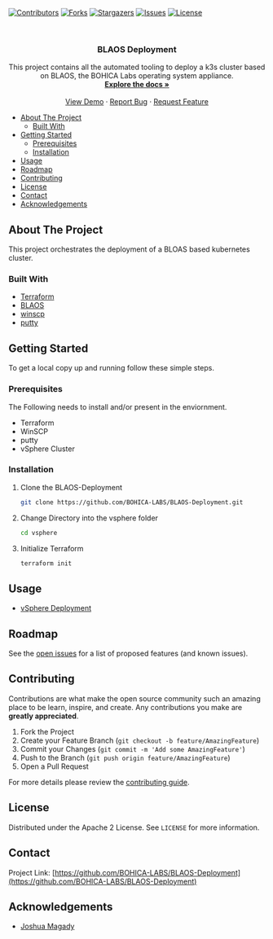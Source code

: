 <!--
*** Thanks for checking out the Best-README-Template. If you have a suggestion
*** that would make this better, please fork the BLAOS-Deployment and create a pull request
*** or simply open an issue with the tag "enhancement".
*** Thanks again! Now go create something AMAZING! :D
***
***
***
*** To avoid retyping too much info. Do a search and replace for the following:
*** BOHICA-LABS, BLAOS-Deployment, twitter_handle, email, BLAOS Deployment , This project contains all the automated tooling to deployment a k3s cluster based on BLAOS, the BOHICA Labs operating system appliance.
-->



<!-- PROJECT SHIELDS -->
<!--
*** I'm using markdown "reference style" links for readability.
*** Reference links are enclosed in brackets [ ] instead of parentheses ( ).
*** See the bottom of this document for the declaration of the reference variables
*** for contributors-url, forks-url, etc. This is an optional, concise syntax you may use.
*** https://www.markdownguide.org/basic-syntax/#reference-style-links
-->

[![Contributors][contributors-shield]][contributors-url]
[![Forks][forks-shield]][forks-url]
[![Stargazers][stars-shield]][stars-url]
[![Issues][issues-shield]][issues-url]
[![License][license-shield]][license-url]

<!-- PROJECT LOGO -->
<br />
<!--
<p align="center">
  <a href="https://github.com/BOHICA-LABS/BLAOS-Deployment">
    <img src="images/logo.png" alt="Logo" width="80" height="80">
  </a>
 -->
  <h3 align="center">BLAOS Deployment </h3>

  <p align="center">
    This project contains all the automated tooling to deploy a k3s cluster based on BLAOS, the BOHICA Labs operating system appliance.
    <br />
    <a href="https://github.com/BOHICA-LABS/BLAOS-Deployment"><strong>Explore the docs »</strong></a>
    <br />
    <br />
    <a href="https://github.com/BOHICA-LABS/BLAOS-Deployment">View Demo</a>
    ·
    <a href="https://github.com/BOHICA-LABS/BLAOS-Deployment/issues">Report Bug</a>
    ·
    <a href="https://github.com/BOHICA-LABS/BLAOS-Deployment/issues">Request Feature</a>
  </p>
</p>

<!-- TABLE OF CONTENTS -->
- [About The Project](#about-the-project)
  - [Built With](#built-with)
- [Getting Started](#getting-started)
  - [Prerequisites](#prerequisites)
  - [Installation](#installation)
- [Usage](#usage)
- [Roadmap](#roadmap)
- [Contributing](#contributing)
- [License](#license)
- [Contact](#contact)
- [Acknowledgements](#acknowledgements)

<!-- ABOUT THE PROJECT -->
## About The Project

<!-- [![Product Name Screen Shot][product-screenshot]](https://example.com) -->
This project orchestrates the deployment of a BLOAS based kubernetes cluster.

### Built With

- [Terraform](https://www.terraform.io/)
- [BLAOS](https://github.com/BOHICA-LABS/BLAOS)
- [winscp](https://winscp.net/eng/index.php)
- [putty](https://www.putty.org/)

<!-- GETTING STARTED -->
## Getting Started

To get a local copy up and running follow these simple steps.

### Prerequisites

The Following needs to install and/or present in the enviornment.

- Terraform
- WinSCP
- putty
- vSphere Cluster

### Installation

1. Clone the BLAOS-Deployment

   ```sh
   git clone https://github.com/BOHICA-LABS/BLAOS-Deployment.git
   ```

2. Change Directory into the vsphere folder

   ```sh
   cd vsphere
   ```

3. Initialize Terraform

   ```sh
   terraform init
   ```

<!-- USAGE EXAMPLES -->
## Usage

- [vSphere Deployment](vsphere/README.md)

<!-- ROADMAP -->
## Roadmap

See the [open issues](https://github.com/BOHICA-LABS/BLAOS-Deployment/issues) for a list of proposed features (and known issues).

<!-- CONTRIBUTING -->
## Contributing

Contributions are what make the open source community such an amazing place to be learn, inspire, and create. Any contributions you make are **greatly appreciated**.

1. Fork the Project
2. Create your Feature Branch (`git checkout -b feature/AmazingFeature`)
3. Commit your Changes (`git commit -m 'Add some AmazingFeature'`)
4. Push to the Branch (`git push origin feature/AmazingFeature`)
5. Open a Pull Request

For more details please review the [contributing guide](CONTRIBUTING.md).

<!-- LICENSE -->
## License

Distributed under the Apache 2 License. See `LICENSE` for more information.

<!-- CONTACT -->
## Contact

Project Link: [https://github.com/BOHICA-LABS/BLAOS-Deployment](https://github.com/BOHICA-LABS/BLAOS-Deployment)

<!-- ACKNOWLEDGEMENTS -->
## Acknowledgements

- [Joshua Magady](https://www.linkedin.com/in/joshuamagady/)

<!-- MARKDOWN LINKS & IMAGES -->
<!-- https://www.markdownguide.org/basic-syntax/#reference-style-links -->
[contributors-shield]: https://img.shields.io/github/contributors/BOHICA-LABS/BLAOS-Deployment.svg?style=for-the-badge
[contributors-url]: https://github.com/BOHICA-LABS/BLAOS-Deployment/graphs/contributors
[forks-shield]: https://img.shields.io/github/forks/BOHICA-LABS/BLAOS-Deployment.svg?style=for-the-badge
[forks-url]: https://github.com/BOHICA-LABS/BLAOS-Deployment/network/members
[stars-shield]: https://img.shields.io/github/stars/BOHICA-LABS/BLAOS-Deployment.svg?style=for-the-badge
[stars-url]: https://github.com/BOHICA-LABS/BLAOS-Deployment/stargazers
[issues-shield]: https://img.shields.io/github/issues/BOHICA-LABS/BLAOS-Deployment.svg?style=for-the-badge
[issues-url]: https://github.com/BOHICA-LABS/BLAOS-Deployment/issues
[license-shield]: https://img.shields.io/github/license/BOHICA-LABS/BLAOS-Deployment.svg?style=for-the-badge
[license-url]: https://github.com/BOHICA-LABS/BLAOS-Deployment/blob/master/LICENSE
[linkedin-shield]: https://img.shields.io/badge/-LinkedIn-black.svg?style=for-the-badge&logo=linkedin&colorB=555
[linkedin-url]: https://linkedin.com/in/BOHICA-LABS